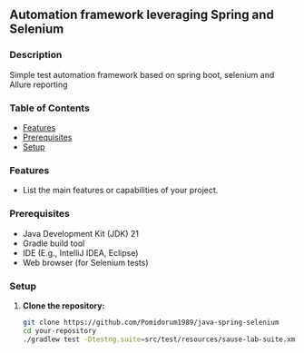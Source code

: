 ## Automation framework leveraging Spring and Selenium

### Description
Simple test automation framework based on spring boot, selenium and Allure reporting

### Table of Contents
- [Features](#features)
- [Prerequisites](#prerequisites)
- [Setup](#setup)

### Features
- List the main features or capabilities of your project.

### Prerequisites
- Java Development Kit (JDK) 21
- Gradle build tool
- IDE (E.g., IntelliJ IDEA, Eclipse)
- Web browser (for Selenium tests)

### Setup
1. **Clone the repository:**
   ```bash
   git clone https://github.com/Pomidorum1989/java-spring-selenium
   cd your-repository
   ./gradlew test -Dtestng.suite=src/test/resources/sause-lab-suite.xml